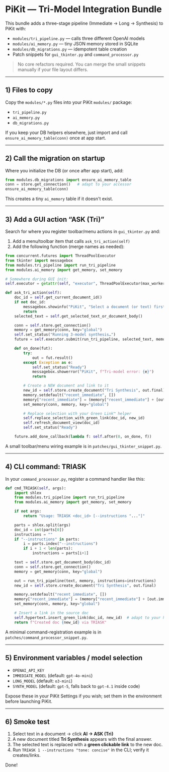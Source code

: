 # PiKit — Tri-Model Integration Bundle

This bundle adds a three-stage pipeline (Immediate → Long → Synthesis) to PiKit with:
- `modules/tri_pipeline.py` — calls three different OpenAI models
- `modules/ai_memory.py` — tiny JSON memory stored in SQLite
- `modules/db_migrations.py` — idempotent table creation
- Patch snippets for `gui_tkinter.py` and `command_processor.py`

> No core refactors required. You can merge the small snippets manually if your file layout differs.

---

## 1) Files to copy

Copy the `modules/*.py` files into your PiKit `modules/` package:
- `tri_pipeline.py`
- `ai_memory.py`
- `db_migrations.py`

If you keep your DB helpers elsewhere, just import and call `ensure_ai_memory_table(conn)` once at app start.

---

## 2) Call the migration on startup

Where you initialize the DB (or once after app start), add:

```python
from modules.db_migrations import ensure_ai_memory_table
conn = store.get_connection()   # adapt to your accessor
ensure_ai_memory_table(conn)
```

This creates a tiny `ai_memory` table if it doesn't exist.

---

## 3) Add a GUI action “ASK (Tri)”

Search for where you register toolbar/menu actions in `gui_tkinter.py` and:
1. Add a menu/toolbar item that calls `ask_tri_action(self)`
2. Add the following function (merge names as needed):

```python
from concurrent.futures import ThreadPoolExecutor
from tkinter import messagebox
from modules.tri_pipeline import run_tri_pipeline
from modules.ai_memory import get_memory, set_memory

# Somewhere during GUI init:
self.executor = getattr(self, "executor", ThreadPoolExecutor(max_workers=2))

def ask_tri_action(self):
    doc_id = self.get_current_document_id()
    if not doc_id:
        messagebox.showinfo("PiKit", "Select a document (or text) first.")
        return
    selected_text = self.get_selected_text_or_document_body()

    conn = self.store.get_connection()
    memory = get_memory(conn, key="global")
    self.set_status("Running 3-model synthesis…")
    future = self.executor.submit(run_tri_pipeline, selected_text, memory)

    def on_done(fut):
        try:
            out = fut.result()
        except Exception as e:
            self.set_status("Ready")
            messagebox.showerror("PiKit", f"Tri-model error: {e}")
            return

        # Create a NEW document and link to it
        new_id = self.store.create_document("Tri Synthesis", out.final)
        memory.setdefault("recent_immediate", [])
        memory["recent_immediate"] = (memory["recent_immediate"] + [out.immediate])[-10:]
        set_memory(conn, memory, key="global")

        # Replace selection with your Green Link™ helper
        self.replace_selection_with_green_link(doc_id, new_id)
        self.refresh_document_view(doc_id)
        self.set_status("Ready")

    future.add_done_callback(lambda f: self.after(0, on_done, f))
```

A small toolbar/menu wiring example is in `patches/gui_tkinter_snippet.py`.

---

## 4) CLI command: TRIASK

In your `command_processor.py`, register a command handler like this:

```python
def cmd_TRIASK(self, args):
    import shlex
    from modules.tri_pipeline import run_tri_pipeline
    from modules.ai_memory import get_memory, set_memory

    if not args:
        return "Usage: TRIASK <doc_id> [--instructions "..."]"

    parts = shlex.split(args)
    doc_id = int(parts[0])
    instructions = ""
    if "--instructions" in parts:
        i = parts.index("--instructions")
        if i + 1 < len(parts):
            instructions = parts[i+1]

    text = self.store.get_document_body(doc_id)
    conn = self.store.get_connection()
    memory = get_memory(conn, key="global")

    out = run_tri_pipeline(text, memory, instructions=instructions)
    new_id = self.store.create_document("Tri Synthesis", out.final)

    memory.setdefault("recent_immediate", [])
    memory["recent_immediate"] = (memory["recent_immediate"] + [out.immediate])[-10:]
    set_memory(conn, memory, key="global")

    # Insert a link in the source doc
    self.hypertext.insert_green_link(doc_id, new_id)  # adapt to your helper
    return f"Created doc {new_id} via TRIASK"
```

A minimal command-registration example is in `patches/command_processor_snippet.py`.

---

## 5) Environment variables / model selection

- `OPENAI_API_KEY`
- `IMMEDIATE_MODEL` (default: `gpt-4o-mini`)
- `LONG_MODEL` (default: `o3-mini`)
- `SYNTH_MODEL` (default: `gpt-5`, falls back to `gpt-4.1` inside code)

Expose these in your PiKit Settings if you wish; set them in the environment before launching PiKit.

---

## 6) Smoke test

1. Select text in a document → click **AI → ASK (Tri)**  
2. A new document titled **Tri Synthesis** appears with the final answer.  
3. The selected text is replaced with a **green clickable link** to the new doc.  
4. Run `TRIASK 1 --instructions "tone: concise"` in the CLI; verify it creates/links.  

Done!
